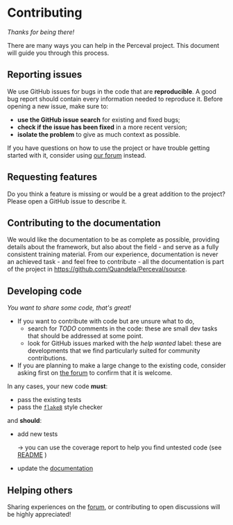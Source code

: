 # Contributing

*Thanks for being there!*

There are many ways you can help in the Perceval project. This document will guide you through this process.

## Reporting issues

We use GitHub issues for bugs in the code that are **reproducible**. A good bug report should contain every information
needed to reproduce it. Before opening a new issue, make sure to:

* **use the GitHub issue search** for existing and fixed bugs;
* **check if the issue has been fixed** in a more recent version;
* **isolate the problem** to give as much context as possible.

If you have questions on how to use the project or have trouble getting started with it,
consider using [our forum](https://perceval.quandela.net/forum/) instead.

## Requesting features

Do you think a feature is missing or would be a great addition to the project? Please open a GitHub issue to describe it.

## Contributing to the documentation

We would like the documentation to be as complete as possible, providing details about the framework, but
also about the field - and serve as a fully consistent training material. From our experience, documentation is never
an achieved task - and feel free to contribute - all the documentation is part of the project in
https://github.com/Quandela/Perceval/source.

## Developing code

*You want to share some code, that's great!*

* If you want to contribute with code but are unsure what to do,
  * search for *TODO* comments in the code: these are small dev tasks that should be addressed at some point.
  * look for GitHub issues marked with the *help wanted* label: these are developments that we find particularly suited for community contributions.
* If you are planning to make a large change to the existing code, consider asking first on [the forum](https://perceval.quandela.net/forum/) to confirm that it is welcome.

In any cases, your new code **must**:

* pass the existing tests
* pass the [`flake8`](https://flake8.pycqa.org/en/latest/) style checker

and **should**:

* add new tests

    → you can use the coverage report to help you find untested code (see [README](README.md#running-tests-and-benchmarks) )
* update the [documentation](docs/source/)

## Helping others

Sharing experiences on the [forum](https://perceval.quandela.net/forum/), or contributing to open discussions will be
highly appreciated!
